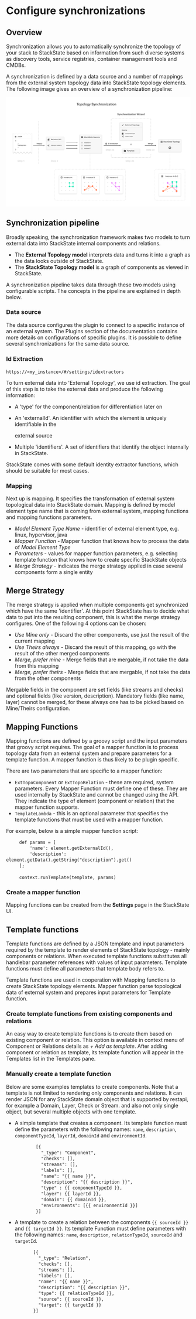 # Configure synchronizations

## Overview

Synchronization allows you to automatically synchronize the topology of your stack to StackState based on information from such diverse systems as discovery tools, service registries, container management tools and CMDBs.

A synchronization is defined by a data source and a number of mappings from the external system topology data into StackState topology elements. The following image gives an overview of a synchronization pipeline:

![](../../.gitbook/assets/topology_synchronization.png)

## Synchronization pipeline

Broadly speaking, the synchronization framework makes two models to turn external data into StackState internal components and relations.

* The **External Topology model** interprets data and turns it into a graph as the data looks outside of StackState. 
* The **StackState Topology model** is a graph of components as viewed in StackState. 

A synchronization pipeline takes data through these two models using configurable scripts. The concepts in the pipeline are explained in depth below.

### Data source

The data source configures the plugin to connect to a specific instance of an external system. The Plugins section of the documentation contains more details on configurations of specific plugins. It is possible to define several synchronizations for the same data source.

### Id Extraction

`https://<my_instance>/#/settings/idextractors`

To turn external data into 'External Topology', we use id extraction. The goal of this step is to take the external data and produce the following information:

* A 'type' for the component/relation for differentiation later on
* An 'externalId'. An identifier with which the element is uniquely identifiable in the

  external source

* Multiple 'identifiers'. A set of identifiers that identify the object internally in StackState.

StackState comes with some default identity extractor functions, which should be suitable for most cases.

### Mapping

Next up is mapping. It specifies the transformation of external system topological data into StackState domain. Mapping is defined by model element type name that is coming from external system, mapping functions and mapping functions parameters.

* _Model Element Type Name_ - identifier of external element type, e.g. linux, hypervisor, java
* _Mapper Function_ - Mapper function that knows how to process the data of _Model Element Type_
* _Parameters_ - values for mapper function parameters, e.g. selecting template function that knows how to create specific StackState objects
* _Merge Strategy_ - indicates the merge strategy applied in case several components form a single entity

## Merge Strategy

The merge strategy is applied when multiple components get synchronized which have the same 'identifier'. At this point StackState has to decide what data to put into the resulting component, this is what the merge strategy configures. One of the following 4 options can be chosen:

* _Use Mine only_ - Discard the other components, use just the result of the current mapping
* _Use Theirs always_ - Discard the result of this mapping, go with the result of the other merged components
* _Merge, prefer mine_ - Merge fields that are mergable, if not take the data from this mapping
* _Merge, prefer theirs_ - Merge fields that are mergable, if not take the data from the other components

Mergable fields in the component are set fields \(like streams and checks\) and optional fields \(like version, description\). Mandatory fields \(like name, layer\) cannot be merged, for these always one has to be picked based on Mine/Theirs configuration.

## Mapping Functions

Mapping functions are defined by a groovy script and the input parameters that groovy script requires. The goal of a mapper function is to process topology data from an external system and prepare parameters for a template function. A mapper function is thus likely to be plugin specific.

There are two parameters that are specific to a mapper function:

* `ExtTopoComponent` or `ExtTopoRelation` - these are required, system parameters. Every Mapper Function must define one of these. They are used internally by StackState and cannot be changed using the API. They indicate the type of element \(component or relation\) that the mapper function supports.
* `TemplateLambda` - this is an optional parameter that specifies the template functions that must be used with a mapper function.

For example, below is a simple mapper function script:

```text
     def params = [
         'name': element.getExternalId(),
         'description': element.getData().getString("description").get()
     ];

     context.runTemplate(template, params)
```

### Create a mapper function

Mapping functions can be created from the **Settings** page in the StackState UI.

## Template functions

Template functions are defined by a JSON template and input parameters required by the template to render elements of StackState topology - mainly components or relations. When executed template functions substitutes all handlebar parameter references with values of input parameters. Template functions must define all parameters that template body refers to.

Template functions are used in cooperation with Mapping functions to create StackState topology elements. Mapper function parse topological data of external system and prepares input parameters for Template function.

### Create template functions from existing components and relations

An easy way to create template functions is to create them based on existing component or relation. This option is available in context menu of Component or Relations details as _+ Add as template_. After adding component or relation as template, its template function will appear in the Templates list in the Templates pane.

### Manually create a template function

Below are some examples templates to create components. Note that a template is not limited to rendering only components and relations. It can render JSON for any StackState domain object that is supported by restapi, for example a Domain, Layer, Check or Stream. and also not only single object, but several multiple objects with one template.

* A simple template that creates a component. Its template function must define the parameters with the following names: `name`, `description`, `componentTypeId`, `layerId`, `domainId` and `environmentId`.

  ```text
          [{
            "_type": "Component",
            "checks": [],
            "streams": [],
            "labels": [],
            "name": "{{ name }}",
            "description": "{{ description }}",
            "type" : {{ componentTypeId }},
            "layer": {{ layerId }},
            "domain": {{ domainId }},
            "environments": [{{ environmentId }}]
          }]
  ```

* A template to create a relation between the components `{{ sourceId }}` and `{{ targetId }}`. Its template Function must define parameters with the following names: `name`, `description`, `relationTypeId`, `sourceId` and `targetId`.

  ```text
         [{
           "_type": "Relation",
           "checks": [],
           "streams": [],
           "labels": [],
           "name": "{{ name }}",
           "description": "{{ description }}",
           "type": {{ relationTypeId }},
           "source": {{ sourceId }},
           "target": {{ targetId }}
         }]
  ```

